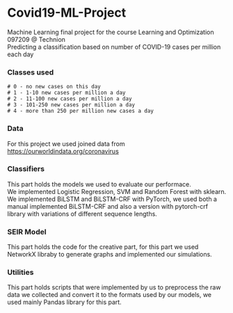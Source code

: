 # Covid19-ML-Project
Machine Learning final project for the course Learning and Optimization 097209 @ Technion \
Predicting a classification based on number of COVID-19 cases per million each day 
### Classes used
```
# 0 - no new cases on this day
# 1 - 1-10 new cases per million a day
# 2 - 11-100 new cases per million a day
# 3 - 101-250 new cases per million a day
# 4 - more than 250 per million new cases a day
```
### Data
For this project we used joined data from https://ourworldindata.org/coronavirus

### Classifiers
This part holds the models we used to evaluate our performace. <br>
We implemented Logistic Regression, SVM and Random Forest with sklearn. <br>
We implemented BiLSTM and BiLSTM-CRF with PyTorch, we used both a manual implemented BiLSTM-CRF and also a version with pytorch-crf library with variations of different sequence lengths. <br>

### SEIR Model
This part holds the code for the creative part, for this part we used NetworkX libraby to generate graphs and implemented our simulations.

### Utilities
This part holds scripts that were implemented by us to preprocess the raw data we collected and convert it to the formats used by our models, we used mainly Pandas library for this part.
